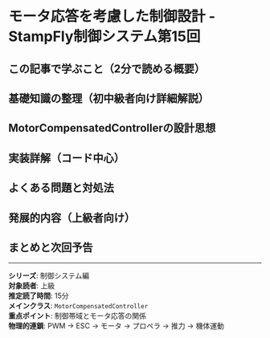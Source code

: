 # モータ応答を考慮した制御設計 - StampFly制御システム第15回

## この記事で学ぶこと（2分で読める概要）

## 基礎知識の整理（初中級者向け詳細解説）

## MotorCompensatedControllerの設計思想

## 実装詳解（コード中心）

## よくある問題と対処法

## 発展的内容（上級者向け）

## まとめと次回予告

---

**シリーズ**: 制御システム編  
**対象読者**: 上級  
**推定読了時間**: 15分  
**メインクラス**: `MotorCompensatedController`  
**重点ポイント**: 制御帯域とモータ応答の関係  
**物理的連鎖**: PWM → ESC → モータ → プロペラ → 推力 → 機体運動
